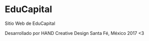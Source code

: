 # EduCapital
Sitio Web de EduCapital

Desarrollado por HAND Creative Design
Santa Fé, México
2017
<3
